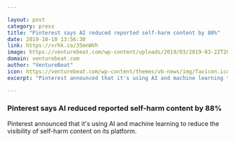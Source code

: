 ```yaml
---

layout: post
category: press
title: "Pinterest says AI reduced reported self-harm content by 88%"
date: 2019-10-10 13:56:30
link: https://vrhk.co/35mnWVh
image: https://venturebeat.com/wp-content/uploads/2019/03/2019-03-22T204311Z_2_LYNXNPEF2L1UP_RTROPTP_4_USA-STOCKS.jpg?w=1200&strip=all
domain: venturebeat.com
author: "VentureBeat"
icon: https://venturebeat.com/wp-content/themes/vb-news/img/favicon.ico
excerpt: "Pinterest announced that it's using AI and machine learning to reduce the visibility of self-harm content on its platform."

---
```


### Pinterest says AI reduced reported self-harm content by 88%

Pinterest announced that it's using AI and machine learning to reduce the visibility of self-harm content on its platform.